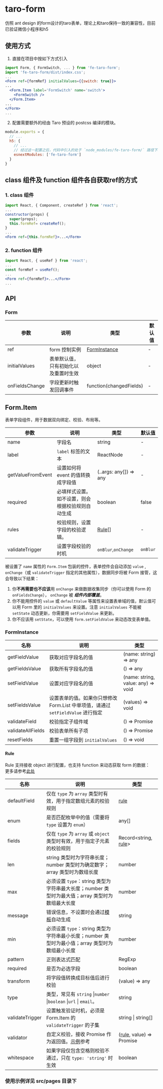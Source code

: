 # taro-form
仿照 ant design 的form设计的taro表单，理论上和taro保持一致的兼容性，目前已验证微信小程序和h5

## 使用方式
1. 直接在项目中按如下方式引入
```jsx
import Form, { FormSwitch, ... } from 'fe-taro-form';
import 'fe-taro-form/dist/index.css';
...
<Form ref={formRef} initialValues={{switch: true}}>
...
  <Form.Item label='FormSwitch' name='switch'>
    <FormSwitch />
  </Form.Item>
...
</Form>
...
```
2. 配置需要额外的经由 Taro 预设的 postcss 编译的模块。
```js
module.exports = {
  // ...
  h5: {
    // ...
    // 经过这一配置之后，代码中引入的处于 `node_modules/fe-taro-form/` 路径下的样式文件均会经过 postcss 的编译处理。
    esnextModules: ['fe-taro-form']
  }
}
```
## class 组件及 function 组件各自获取ref的方式
### 1. class 组件

```jsx
import React, { Component, createRef } from 'react';
...
constructor(props) {
  super(props);
  this.formRef= createRef();
}
...
<Form ref={this.formRef}>...</Form>
```

### 2. function 组件

```jsx
import React, { useRef } from 'react';
...
const formRef = useRef();
...
<Form ref={formRef}>...</Form>
...
```
## API

### Form

| 参数 | 说明 | 类型 | 默认值 |
| --- | --- | --- | --- |
| ref | form 控制实例 | [FormInstance](#FormInstance) | - |
| initialValues | 表单默认值，只有初始化以及重置时生效 | object | - |
| onFieldsChange | 字段更新时触发回调事件 | function(changedFields) | - |

## Form.Item

表单字段组件，用于数据双向绑定、校验、布局等。

| 参数 | 说明 | 类型 | 默认值 |
| --- | --- | --- | --- |
| name | 字段名 | string | - |
| label | `label` 标签的文本 | ReactNode | - |
| getValueFromEvent | 设置如何将 event 的值转换成字段值 | (..args: any\[]) => any | - |
| required | 必填样式设置。如不设置，则会根据校验规则自动生成 | boolean | false |
| rules | 校验规则，设置字段的校验逻辑。 | [Rule](#Rule)\[] | - |
| validateTrigger | 设置字段校验的时机 | `onBlur`,`onChange` | `onBlur` |

被设置了 `name` 属性的 `Form.Item` 包装的控件，表单控件会自动添加 `value` , `onChange`（或 `validateTrigger` 指定的其他属性），数据同步将被 Form 接管，这会导致以下结果：

1. 你**不再需要也不应该**用 `onChange` 来做数据收集同步（你可以使用 Form 的 `onFieldsChange`）， `onChange` 被 ***组件内部覆盖***。
2. 你不能用控件的 `value` 或 `defaultValue` 等属性来设置表单域的值，默认值可以用 Form 里的 `initialValues` 来设置。注意 `initialValues` 不能被 `setState` 动态更新，你需要用 `setFieldValue` 来更新。
3. 你不应该用 `setState`，可以使用 `form.setFieldValue` 来动态改变表单值。

### FormInstance

| 名称 | 说明 | 类型 |
| --- | --- | --- |
| getFieldValue | 获取对应字段名的值 | (name: string) => any |
| getFieldsValue | 获取所有字段名的值 | () => any |
| setFieldValue | 设置对应字段名的值 | (name: string, value: any) => void | |
| setFieldsValue | 设置表单的值。如果你只想修改 Form.List 中单项值，请通过 `setFieldValue` 进行指定 | (values) => void |
| validateField | 校验指定子组件域 | () => Promise |
| validateAllFields | 校验表单所有子项 | () => Promise |
| resetFields | 重置一组字段到 `initialValues` | () => void |

#### Rule

Rule 支持接收 object 进行配置，也支持 function 来动态获取 form 的数据：  
更多请参考[此处](https://github.com/yiminghe/async-validator#type)

| 名称 | 说明 | 类型 |
| --- | --- | --- |
| defaultField | 仅在 `type` 为 `array` 类型时有效，用于指定数组元素的校验规则 | [rule](#Rule) |
| enum | 是否匹配枚举中的值（需要将 `type` 设置为 `enum`） | any\[] |
| fields | 仅在 `type` 为 `array` 或 `object` 类型时有效，用于指定子元素的校验规则 | Record&lt;string, [rule](#Rule)> |
| len | string 类型时为字符串长度；number 类型时为确定数字； array 类型时为数组长度 | number |
| max | 必须设置 `type`：string 类型为字符串最大长度；number 类型时为最大值；array 类型时为数组最大长度 | number |
| message | 错误信息，不设置时会通过[模板](#validateMessages)自动生成 | string |
| min | 必须设置 `type`：string 类型为字符串最小长度；number 类型时为最小值；array 类型时为数组最小长度 | number |
| pattern | 正则表达式匹配 | RegExp |
| required | 是否为必选字段 | boolean |
| transform | 将字段值转换成目标值后进行校验 | (value) => any |
| type | 类型，常见有 `string` \|`number` \|`boolean` \|`url` \| `email`。 | string |
| validateTrigger | 设置触发验证时机，必须是 Form.Item 的 `validateTrigger` 的子集 | string \| string\[] |
| validator | 自定义校验，接收 Promise 作为返回值。[示例](#components-form-demo-register)参考 | ([rule](#Rule), value) => Promise |
| whitespace | 如果字段仅包含空格则校验不通过，只在 `type: 'string'` 时生效 | boolean |

### 使用示例详见 src/pages 目录下